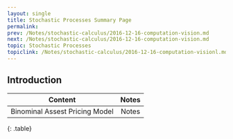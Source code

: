 ```yaml
---
layout: single
title: Stochastic Processes Summary Page
permalink:
prev: /Notes/stochastic-calculus/2016-12-16-computation-vision.md
next: /Notes/stochastic-calculus/2016-12-16-computation-vision.md
topic: Stochastic Processes
topiclink: /Notes/stochastic-calculus/2016-12-16-computation-visionl.md
---
```


## Introduction



| Content | Notes |
|:-------:|:-----:|
|Binominal Assest Pricing Model| Notes|
{: .table}